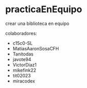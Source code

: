 # practicaEnEquipo

crear una biblioteca en equipo

colaboradores:

- c15c0-SL
- MatiasAaronSosaCFH
- Tanitodas
- javote94
- VictorDiaz1
- mikefink22
- tit02023
- miracodex
